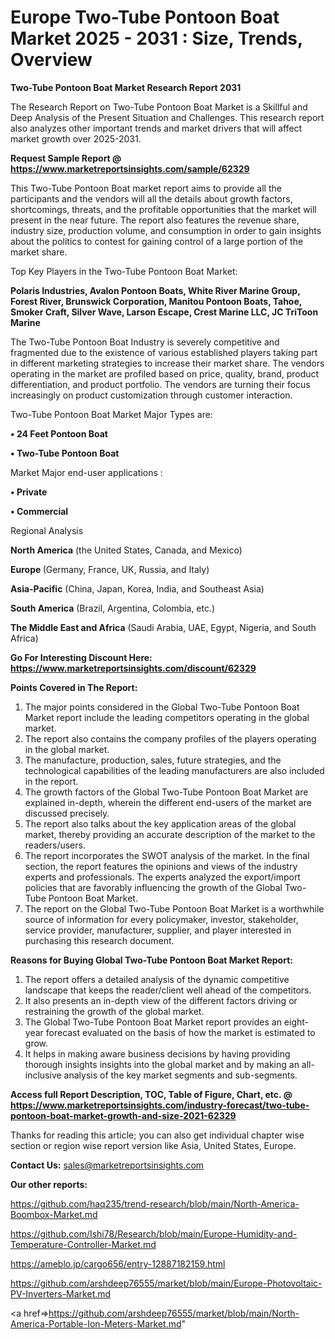  # Europe Two-Tube Pontoon Boat Market 2025 - 2031 : Size, Trends, Overview

<strong>Two-Tube Pontoon Boat Market Research Report 2031</strong>

The Research Report on Two-Tube Pontoon Boat Market is a Skillful and Deep Analysis of the Present Situation and Challenges. This research report also analyzes other important trends and market drivers that will affect market growth over 2025-2031.

<strong>Request Sample Report @ <a href=https://www.marketreportsinsights.com/sample/62329>https://www.marketreportsinsights.com/sample/62329</a></strong>

This Two-Tube Pontoon Boat market report aims to provide all the participants and the vendors will all the details about growth factors, shortcomings, threats, and the profitable opportunities that the market will present in the near future. The report also features the revenue share, industry size, production volume, and consumption in order to gain insights about the politics to contest for gaining control of a large portion of the market share.

Top Key Players in the Two-Tube Pontoon Boat Market:

<strong>Polaris Industries, Avalon Pontoon Boats, White River Marine Group, Forest River, Brunswick Corporation, Manitou Pontoon Boats, Tahoe, Smoker Craft, Silver Wave, Larson Escape, Crest Marine LLC, JC TriToon Marine</strong>

The Two-Tube Pontoon Boat Industry is severely competitive and fragmented due to the existence of various established players taking part in different marketing strategies to increase their market share. The vendors operating in the market are profiled based on price, quality, brand, product differentiation, and product portfolio. The vendors are turning their focus increasingly on product customization through customer interaction.

Two-Tube Pontoon Boat Market Major Types are:

<strong>• 24 Feet Pontoon Boat

• Two-Tube Pontoon Boat</strong>

Market Major end-user applications :

<strong>• Private

• Commercial</strong>

Regional Analysis

</u><strong><b>North America</b></strong> (the United States, Canada, and Mexico)

<strong><b>Europe </b></strong>(Germany, France, UK, Russia, and Italy)

<strong><b>Asia-Pacific</b></strong> (China, Japan, Korea, India, and Southeast Asia)

<strong><b>South America</b></strong> (Brazil, Argentina, Colombia, etc.)

<strong><b>The Middle East and Africa</b></strong> (Saudi Arabia, UAE, Egypt, Nigeria, and South Africa)

<strong>Go For Interesting Discount Here: <a href=https://www.marketreportsinsights.com/discount/62329>https://www.marketreportsinsights.com/discount/62329</a></strong>

<strong>Points Covered in The Report:</strong>
<ol>
  <li>The major points considered in the Global Two-Tube Pontoon Boat Market report include the leading competitors operating in the global market.</li>
  <li>The report also contains the company profiles of the players operating in the global market.</li>
  <li>The manufacture, production, sales, future strategies, and the technological capabilities of the leading manufacturers are also included in the report.</li>
  <li>The growth factors of the Global Two-Tube Pontoon Boat Market are explained in-depth, wherein the different end-users of the market are discussed precisely.</li>
  <li>The report also talks about the key application areas of the global market, thereby providing an accurate description of the market to the readers/users.</li>
  <li>The report incorporates the SWOT analysis of the market. In the final section, the report features the opinions and views of the industry experts and professionals. The experts analyzed the export/import policies that are favorably influencing the growth of the Global Two-Tube Pontoon Boat Market.</li>
  <li>The report on the Global Two-Tube Pontoon Boat Market is a worthwhile source of information for every policymaker, investor, stakeholder, service provider, manufacturer, supplier, and player interested in purchasing this research document.</li>
</ol>
<strong>Reasons for Buying Global Two-Tube Pontoon Boat Market Report:</strong>

<ol>
  <li>The report offers a detailed analysis of the dynamic competitive landscape that keeps the reader/client well ahead of the competitors.</li>
  <li>It also presents an in-depth view of the different factors driving or restraining the growth of the global market.</li>
  <li>The Global Two-Tube Pontoon Boat Market report provides an eight-year forecast evaluated on the basis of how the market is estimated to grow.</li>
  <li>It helps in making aware business decisions by having providing thorough insights insights into the global market and by making an all-inclusive analysis of the key market segments and sub-segments.</li>
</ol>
<strong>Access full Report Description, TOC, Table of Figure, Chart, etc. @ <a href=https://www.marketreportsinsights.com/industry-forecast/two-tube-pontoon-boat-market-growth-and-size-2021-62329>https://www.marketreportsinsights.com/industry-forecast/two-tube-pontoon-boat-market-growth-and-size-2021-62329</a></strong>


Thanks for reading this article; you can also get individual chapter wise section or region wise report version like Asia, United States, Europe.

<strong>Contact Us:</strong>
sales@marketreportsinsights.com

<strong>Our other reports:</strong>

<a href=https://github.com/haq235/trend-research/blob/main/North-America-Boombox-Market.md>https://github.com/haq235/trend-research/blob/main/North-America-Boombox-Market.md</a>

<a href=https://github.com/Ishi78/Research/blob/main/Europe-Humidity-and-Temperature-Controller-Market.md>https://github.com/Ishi78/Research/blob/main/Europe-Humidity-and-Temperature-Controller-Market.md</a>

<a href=https://ameblo.jp/cargo656/entry-12887182159.html>https://ameblo.jp/cargo656/entry-12887182159.html</a>

<a href=https://github.com/arshdeep76555/market/blob/main/Europe-Photovoltaic-PV-Inverters-Market.md>https://github.com/arshdeep76555/market/blob/main/Europe-Photovoltaic-PV-Inverters-Market.md</a>

<a href=>https://github.com/arshdeep76555/market/blob/main/North-America-Portable-Ion-Meters-Market.md</a>"
